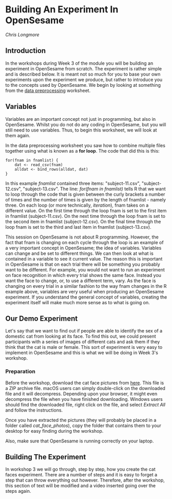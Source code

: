 # Building An Experiment In OpenSesame 

_Chris Longmore_

## Introduction

In the workshops during Week 3 of the module you will be building an experiment in OpenSesame from scratch. The experiment is rather simple and is described below. It is meant not so much for you to base your own experiments upon the experiment we produce, but rather to introduce you to the concepts used by OpenSesame. We begin by looking at something from the [data preprocessing](https://ajwills72.github.io/rminr/preproc.html) worksheet.

## Variables

Variables are an important concept not just in programming, but also in OpenSesame. Whilst you do not do any coding in OpenSesame, but you will still need to use variables. Thus, to begin this worksheet, we will look at them again.

In the data preprocessing worksheet you saw how to combine multiple files together using what is known as a **for loop**. The code that did this is this:

	for(fnam in fnamlist) {
  		dat <- read_csv(fnam)
  		alldat <- bind_rows(alldat, dat)
	}
		
In this example _fnamlist_ contained three items: "subject-11.csv", "subject-12.csv", "subject-13.csv". The line: _for(fnam in fnamlist)_ tells R that we want to loop through the code that is given between the curly brackets a number of times and the number of times is given by the length of fnamlist - namely three. On each loop (or more technically, _iteration_), fnam takes on a different value. On the first time through the loop fnam is set to the first item in fnamlist (subject-11.csv). On the next time through the loop fnam is set to the second item in fnamlist (subject-12.csv). On the final time through the loop fnam is set to the third and last item in fnamlist (subject-13.csv).

This session on OpenSesame is not about R programming. However, the fact that fnam is changing on each cycle through the loop is an example of a very important concept in OpenSesame; the idea of variables. Variables can change and be set to different things. We can then look at what is contained in a variable to see it current value. The reason this is important in OpenSesame is that on each trial there will be something you probably want to be different. For example, you would not want to run an experiment on face recognition in which every trial shows the same face. Instead you want the face to change, or, to use a different term, vary. As the face is changing on every trial in a similar fashion to the way fnam changes in the R example above, variables are very useful when producing an OpenSesame experiment. If you understand the general concept of variables, creating the experiment itself will make much more sense as to what is going on.

## Our Demo Experiment

Let's say that we want to find out if people are able to identify the sex of a domestic cat from looking at its face. To find this out, we could present participants with a series of images of different cats and ask them if they think that the cat is male or female. This sort of experiment is very easy to implement in OpenSesame and this is what we will be doing in Week 3's workshop.

### Preparation

Before the workshop, download the cat face pictures from [here](images/cat_face_photos.zip). This file is a ZIP archive file. macOS users can simply double-click on the downloaded file and it will decompress. Depending upon your browser, it might even decompress the file when you have finished downloading. Windows users should find the downloaded file, right click on the file, and select _Extract All_ and follow the instructions.

Once you have extracted the pictures (they will probably be placed in a folder called _cat_face_photos_), copy the folder that contains them to your desktop for easy finding during the workshop.

Also, make sure that OpenSesame is running correctly on your laptop.

## Building The Experiment

In workshop 3 we will go through, step by step, how you create the cat faces experiment. There are a number of steps and it is easy to forget a step that can throw everything out however. Therefore, after the workshop, this section of text will be modified and a video inserted going over the steps again.